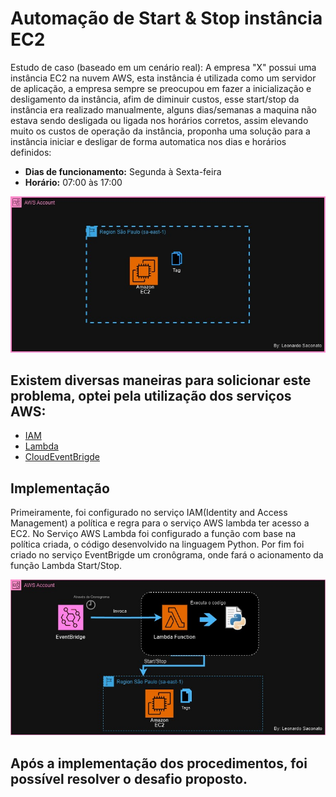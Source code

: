 # Automação de Start & Stop instância EC2

Estudo de caso (baseado em um cenário real): A empresa "X" possui uma instância EC2 na nuvem AWS, esta instância é utilizada como um servidor de aplicação, a empresa sempre se preocupou em fazer a inicialização e desligamento da instância, afim de diminuir custos, esse start/stop da instância era realizado manualmente, alguns dias/semanas a maquina não estava sendo desligada ou ligada nos horários corretos, assim elevando muito os custos de operação da instância, proponha uma solução para a instância iniciar e desligar de forma automatica nos dias e horários definidos:

* **Dias de funcionamento:** Segunda à Sexta-feira
* **Horário:** 07:00 às 17:00

![Diagrama Infraestrutura em Nuvem atual](img/InfractrutureEC2-atual.jpeg)

## Existem diversas maneiras para solicionar este problema, optei pela utilização dos serviços AWS:

 * [IAM](https://aws.amazon.com/pt/iam/)
 * [Lambda](https://aws.amazon.com/pt/lambda/?nc2=type_a) 
 * [CloudEventBrigde](https://aws.amazon.com/pt/eventbridge/)

## Implementação 

Primeiramente, foi configurado no serviço IAM(Identity and Access Management) a política e regra para o serviço AWS lambda ter acesso a EC2.
No Serviço AWS Lambda foi configurado a função com base na política criada, o código desenvolvido na linguagem Python. Por fim foi criado no serviço EventBrigde um cronôgrama, onde fará o acionamento da função Lambda Start/Stop.

![Diagrama Infraestrutura em Nuvem após as configurações da automação](img/InfractrutureEC2-automized.jpeg)

## Após a implementação dos procedimentos, foi possível resolver o desafio proposto. 